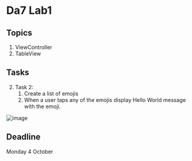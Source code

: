 # Da7 Lab1

## Topics 
1. ViewController
2. TableView

## Tasks 

2. Task 2: 
   1. Create a list of emojis
   2. When a user taps any of the emojis display Hello World message with the emoji.

![image](https://user-images.githubusercontent.com/44459664/135349562-2ed461cf-8450-493d-94d8-650c52c42b7d.png)


## Deadline
Monday 4 October


